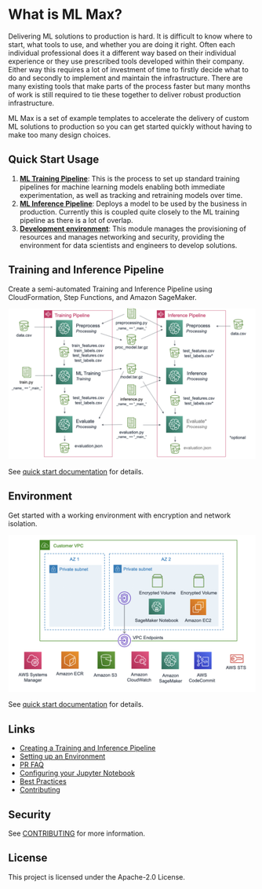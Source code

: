 # What is ML Max?
Delivering ML solutions to production is hard. It is difficult to know where to
start, what tools to use, and whether you are doing it right. Often each
individual professional does it a different way based on their individual
experience or they use prescribed tools developed within their company. Either
way this requires a lot of investment of time to firstly decide what to do and
secondly to implement and maintain the infrastructure. There are many existing
tools that make parts of the process faster but many months of work is still
required to tie these together to deliver robust production infrastructure.

ML Max is a set of example templates to accelerate the delivery of custom ML solutions to
production so you can get started quickly without having to make too many
design choices.


## Quick Start Usage

1. [**ML Training Pipeline**](modules/pipeline/README.md): This is the process to set up standard training
   pipelines for machine learning models enabling both immediate
experimentation, as well as tracking and retraining models over time.
2. [**ML Inference Pipeline**](modules/pipeline/README.md): Deploys a model to be used by the business in
   production. Currently this is coupled quite closely to the ML training pipeline
as there is a lot of overlap.
3. [**Development environment**](modules/environment/README.md): This module manages the provisioning of
   resources and manages networking and security, providing the environment for data
scientists and engineers to develop solutions.

## Training and Inference Pipeline

Create a semi-automated Training and Inference Pipeline using CloudFormation,
Step Functions, and Amazon SageMaker. 

![arch](reports/figures/training-inference.png)

See [quick start documentation](modules/pipeline/README.md) for details.

## Environment

Get started with a working environment with encryption and network isolation.

![arch](modules/environment/images/architecture.png)

See [quick start documentation](modules/environment/README.md) for details.

## Links

* [Creating a Training and Inference Pipeline](modules/pipeline/README.md)
* [Setting up an Environment](modules/environment/README.md)
* [PR FAQ](PRFAQ.md)
* [Configuring your Jupyter Notebook](notebooks/example_notebook.ipynb)
* [Best Practices](BEST_PRACTICES.md)
* [Contributing](CONTRIBUTING.md)

## Security

See [CONTRIBUTING](CONTRIBUTING.md#security-issue-notifications) for more information.

## License

This project is licensed under the Apache-2.0 License.


